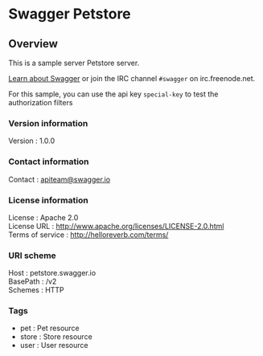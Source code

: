 # Swagger Petstore


<a name="overview"></a>
## Overview
This is a sample server Petstore server.

[Learn about Swagger](http://swagger.io) or join the IRC channel `#swagger` on irc.freenode.net.

For this sample, you can use the api key `special-key` to test the authorization filters


### Version information
Version : 1.0.0  

### Contact information
Contact : apiteam@swagger.io  

### License information
License : Apache 2.0  
License URL : http://www.apache.org/licenses/LICENSE-2.0.html  
Terms of service : http://helloreverb.com/terms/  

### URI scheme
Host : petstore.swagger.io  
BasePath : /v2  
Schemes : HTTP  

### Tags

* pet : Pet resource
* store : Store resource
* user : User resource




